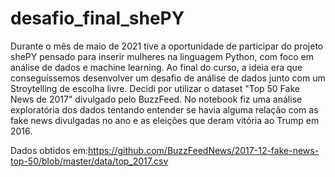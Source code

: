 # desafio_final_shePY

Durante o mês de maio de 2021 tive a oportunidade de participar do projeto shePY pensado para inserir mulheres na linguagem Python, com foco em análise de dados e machine learning. Ao final do curso, a ideia era que conseguíssemos desenvolver um desafio de análise de dados junto com um Stroytelling de escolha livre.
Decidi por utilizar o dataset "Top 50 Fake News de 2017" divulgado pelo BuzzFeed. No notebook fiz uma análise exploratória dos dados tentando entender se havia alguma relação com as fake news divulgadas no ano e as eleições que deram vitória ao Trump em 2016. 

Dados obtidos em:https://github.com/BuzzFeedNews/2017-12-fake-news-top-50/blob/master/data/top_2017.csv
